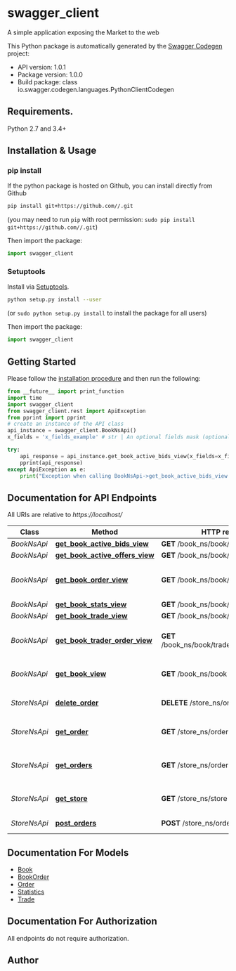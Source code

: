 # swagger_client
A simple application exposing the Market to the web

This Python package is automatically generated by the [Swagger Codegen](https://github.com/swagger-api/swagger-codegen) project:

- API version: 1.0.1
- Package version: 1.0.0
- Build package: class io.swagger.codegen.languages.PythonClientCodegen

## Requirements.

Python 2.7 and 3.4+

## Installation & Usage
### pip install

If the python package is hosted on Github, you can install directly from Github

```sh
pip install git+https://github.com//.git
```
(you may need to run `pip` with root permission: `sudo pip install git+https://github.com//.git`)

Then import the package:
```python
import swagger_client 
```

### Setuptools

Install via [Setuptools](http://pypi.python.org/pypi/setuptools).

```sh
python setup.py install --user
```
(or `sudo python setup.py install` to install the package for all users)

Then import the package:
```python
import swagger_client
```

## Getting Started

Please follow the [installation procedure](#installation--usage) and then run the following:

```python
from __future__ import print_function
import time
import swagger_client
from swagger_client.rest import ApiException
from pprint import pprint
# create an instance of the API class
api_instance = swagger_client.BookNsApi()
x_fields = 'x_fields_example' # str | An optional fields mask (optional)

try:
    api_response = api_instance.get_book_active_bids_view(x_fields=x_fields)
    pprint(api_response)
except ApiException as e:
    print("Exception when calling BookNsApi->get_book_active_bids_view: %s\n" % e)

```

## Documentation for API Endpoints

All URIs are relative to *https://localhost/*

Class | Method | HTTP request | Description
------------ | ------------- | ------------- | -------------
*BookNsApi* | [**get_book_active_bids_view**](docs/BookNsApi.md#get_book_active_bids_view) | **GET** /book_ns/book/active_bids | 
*BookNsApi* | [**get_book_active_offers_view**](docs/BookNsApi.md#get_book_active_offers_view) | **GET** /book_ns/book/active_offers | 
*BookNsApi* | [**get_book_order_view**](docs/BookNsApi.md#get_book_order_view) | **GET** /book_ns/book/orders | Return the list of orders for the book
*BookNsApi* | [**get_book_stats_view**](docs/BookNsApi.md#get_book_stats_view) | **GET** /book_ns/book/stats | 
*BookNsApi* | [**get_book_trade_view**](docs/BookNsApi.md#get_book_trade_view) | **GET** /book_ns/book/trades | 
*BookNsApi* | [**get_book_trader_order_view**](docs/BookNsApi.md#get_book_trader_order_view) | **GET** /book_ns/book/traders/{trader}/orders | Return the list of orders for the book
*BookNsApi* | [**get_book_view**](docs/BookNsApi.md#get_book_view) | **GET** /book_ns/book | Returns a description of the book
*StoreNsApi* | [**delete_order**](docs/StoreNsApi.md#delete_order) | **DELETE** /store_ns/orders/{order_id} | Delete an existing order
*StoreNsApi* | [**get_order**](docs/StoreNsApi.md#get_order) | **GET** /store_ns/orders/{order_id} | Return an existing order
*StoreNsApi* | [**get_orders**](docs/StoreNsApi.md#get_orders) | **GET** /store_ns/orders | Return the list of orders in the store
*StoreNsApi* | [**get_store**](docs/StoreNsApi.md#get_store) | **GET** /store_ns/store | Returns a description of the store
*StoreNsApi* | [**post_orders**](docs/StoreNsApi.md#post_orders) | **POST** /store_ns/orders | Create a new order


## Documentation For Models

 - [Book](docs/Book.md)
 - [BookOrder](docs/BookOrder.md)
 - [Order](docs/Order.md)
 - [Statistics](docs/Statistics.md)
 - [Trade](docs/Trade.md)


## Documentation For Authorization

 All endpoints do not require authorization.


## Author



